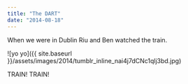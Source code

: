 ```yaml
---
title: "The DART"
date: "2014-08-18"
---
```


When we were in Dublin Riu and Ben watched the train.

![yo yo]({{ site.baseurl }}/assets/images/2014/tumblr_inline_nai4j7dCNc1qlj3bd.jpg)

TRAIN! TRAIN!

